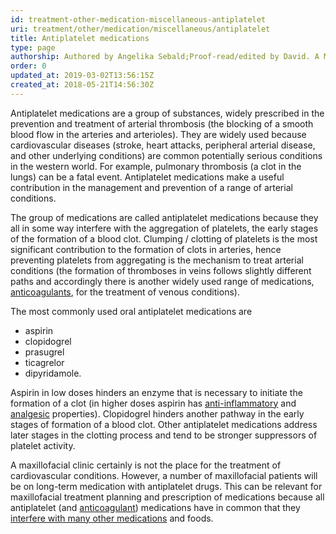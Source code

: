 ```yaml
---
id: treatment-other-medication-miscellaneous-antiplatelet
uri: treatment/other/medication/miscellaneous/antiplatelet
title: Antiplatelet medications
type: page
authorship: Authored by Angelika Sebald;Proof-read/edited by David. A Mitchell
order: 0
updated_at: 2019-03-02T13:56:15Z
created_at: 2018-05-21T14:56:30Z
---
```


<p>Antiplatelet medications are a group of substances, widely prescribed
    in the prevention and treatment of arterial thrombosis (the
    blocking of a smooth blood flow in the arteries and arterioles).
    They are widely used because cardiovascular diseases (stroke,
    heart attacks, peripheral arterial disease, and other underlying
    conditions) are common potentially serious conditions in
    the western world. For example, pulmonary thrombosis (a clot
    in the lungs) can be a fatal event. Antiplatelet medications
    make a useful contribution in the management and prevention
    of a range of arterial conditions.</p>
<p>The group of medications are called antiplatelet medications
    because they all in some way interfere with the aggregation
    of platelets, the early stages of the formation of a blood
    clot. Clumping / clotting of platelets is the most significant
    contribution to the formation of clots in arteries, hence
    preventing platelets from aggregating is the mechanism to
    treat arterial conditions (the formation of thromboses in
    veins follows slightly different paths and accordingly there
    is another widely used range of medications, <a href="/treatment/other/medication/miscellaneous/anticoagulant">anticoagulants</a>,
    for the treatment of venous conditions).</p>
<p>The most commonly used oral antiplatelet medications are</p>
<ul>
    <li>aspirin</li>
    <li>clopidogrel</li>
    <li>prasugrel</li>
    <li>ticagrelor</li>
    <li>dipyridamole.</li>
</ul>
<p>Aspirin in low doses hinders an enzyme that is necessary to initiate
    the formation of a clot (in higher doses aspirin has <a href="/treatment/other/medication/inflammation/detailed">anti-inflammatory</a>    and <a href="/treatment/other/medication/pain">analgesic</a>    properties). Clopidogrel hinders another pathway in the early
    stages of formation of a blood clot. Other antiplatelet medications
    address later stages in the clotting process and tend to
    be stronger suppressors of platelet activity.</p>
<p>A maxillofacial clinic certainly is not the place for the treatment
    of cardiovascular conditions. However, a number of maxillofacial
    patients will be on long-term medication with antiplatelet
    drugs. This can be relevant for maxillofacial treatment planning
    and prescription of medications because all antiplatelet
    (and <a href="/treatment/other/medication/miscellaneous/anticoagulant">anticoagulant</a>)
    medications have in common that they <a href="/treatment/other/medication/delivery/more-info">interfere with many other medications</a>    and foods.</p>
